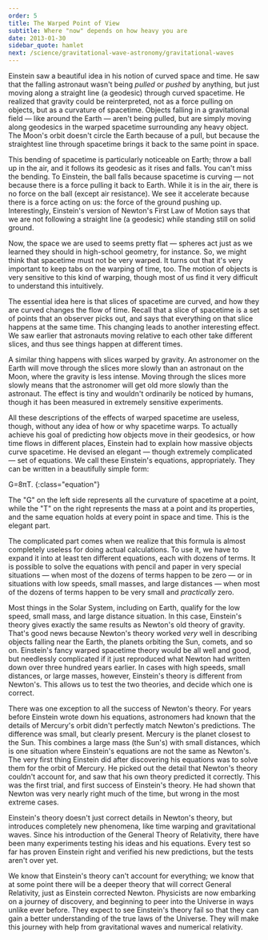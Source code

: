 ```yaml
---
order: 5
title: The Warped Point of View
subtitle: Where "now" depends on how heavy you are
date: 2013-01-30
sidebar_quote: hamlet
next: /science/gravitational-wave-astronomy/gravitational-waves
---
```


Einstein saw a beautiful idea in his notion of curved space and time. He saw that the falling
astronaut wasn't being _pulled_ or _pushed_ by anything, but just moving along a straight line (a
geodesic) through curved spacetime. He realized that gravity could be reinterpreted, not as a force
pulling on objects, but as a curvature of spacetime. Objects falling in a gravitational field — like
around the Earth — aren't being pulled, but are simply moving along geodesics in the warped
spacetime surrounding any heavy object. The Moon's orbit doesn't circle the Earth because of a pull,
but because the straightest line through spacetime brings it back to the same point in space.

This bending of spacetime is particularly noticeable on Earth; throw a ball up in the air, and it
follows its geodesic as it rises and falls. You can't miss the bending. To Einstein, the ball falls
because spacetime is curving — not because there is a force pulling it back to Earth. While it is in
the air, there is no force on the ball (except air resistance). We see it accelerate because there
is a force acting on us: the force of the ground pushing up. Interestingly, Einstein's version of
Newton's First Law of Motion says that we are not following a straight line (a geodesic) while
standing still on solid ground.

Now, the space we are used to seems pretty flat — spheres act just as we learned they should in
high-school geometry, for instance. So, we might think that spacetime must not be very warped. It
turns out that it's very important to keep tabs on the warping of time, too. The motion of objects
is very sensitive to this kind of warping, though most of us find it very difficult to understand
this intuitively.

The essential idea here is that slices of spacetime are curved, and how they are curved changes the
flow of time. Recall that a slice of spacetime is a set of points that an observer picks out, and
says that everything on that slice happens at the same time. This changing leads to another
interesting effect. We saw earlier that astronauts moving relative to each other take different
slices, and thus see things happen at different times.

A similar thing happens with slices warped by gravity. An astronomer on the Earth will move through
the slices more slowly than an astronaut on the Moon, where the gravity is less intense. Moving
through the slices more slowly means that the astronomer will get old more slowly than the
astronaut. The effect is tiny and wouldn't ordinarily be noticed by humans, though it has been
measured in extremely sensitive experiments.

All these descriptions of the effects of warped spacetime are useless, though, without any idea of
how or why spacetime warps. To actually achieve his goal of predicting how objects move in their
geodesics, or how time flows in different places, Einstein had to explain how massive objects curve
spacetime. He devised an elegant — though extremely complicated — set of equations. We call these
Einstein's equations, appropriately. They can be written in a beautifully simple form:

G=8πT.
{:class="equation"}

The "G" on the left side represents all the curvature of spacetime at a point, while the "T" on the
right represents the mass at a point and its properties, and the same equation holds at every point
in space and time. This is the elegant part.

The complicated part comes when we realize that this formula is almost completely useless for doing
actual calculations. To use it, we have to expand it into at least ten different equations, each
with dozens of terms. It is possible to solve the equations with pencil and paper in very special
situations — when most of the dozens of terms happen to be zero — or in situations with low speeds,
small masses, and large distances — when most of the dozens of terms happen to be very small and
_practically_ zero.

Most things in the Solar System, including on Earth, qualify for the low speed, small mass, and
large distance situation. In this case, Einstein's theory gives exactly the same results as Newton's
old theory of gravity. That's good news because Newton's theory worked _very_ well in describing
objects falling near the Earth, the planets orbiting the Sun, comets, and so on. Einstein's fancy
warped spacetime theory would be all well and good, but needlessly complicated if it just reproduced
what Newton had written down over three hundred years earlier. In cases with high speeds, small
distances, or large masses, however, Einstein's theory is different from Newton's. This allows us to
test the two theories, and decide which one is correct.

There was one exception to all the success of Newton's theory. For years before Einstein wrote down
his equations, astronomers had known that the details of Mercury's orbit didn't perfectly match
Newton's predictions. The difference was small, but clearly present. Mercury is the planet closest
to the Sun. This combines a large mass (the Sun's) with small distances, which is one situation
where Einstein's equations are not the same as Newton's. The very first thing Einstein did after
discovering his equations was to solve them for the orbit of Mercury. He picked out the detail that
Newton's theory couldn't account for, and saw that his own theory predicted it correctly. This was
the first trial, and first success of Einstein's theory. He had shown that Newton was very nearly
right much of the time, but wrong in the most extreme cases.

Einstein's theory doesn't just correct details in Newton's theory, but introduces completely new
phenomena, like time warping and gravitational waves. Since his introduction of the General Theory
of Relativity, there have been many experiments testing his ideas and his equations. Every test so
far has proven Einstein right and verified his new predictions, but the tests aren't over yet.

We know that Einstein's theory can't account for everything; we know that at some point there will
be a deeper theory that will correct General Relativity, just as Einstein corrected
Newton. Physicists are now embarking on a journey of discovery, and beginning to peer into the
Universe in ways unlike ever before. They expect to see Einstein's theory fail so that they can gain
a better understanding of the true laws of the Universe. They will make this journey with help from
gravitational waves and numerical relativity.

